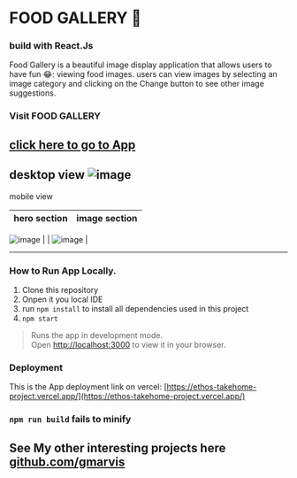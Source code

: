 # FOOD GALLERY 🍕
### build with React.Js
Food Gallery is a beautiful image display application that allows users to have fun 😂: viewing food images. 
users can view images by selecting an image category and clicking on the Change button to see other image suggestions.
### Visit FOOD GALLERY
[click here to go to App](https://ethos-takehome-project.vercel.app/)
---
desktop view
![image](https://github.com/Gmarvis/ethos_takehome_project/assets/106551910/d62ef093-e9ef-4670-8d62-a384f7fae63a)
---
mobile view

| hero section | image section |
| ----------- | ----------- |
![image](https://github.com/Gmarvis/ethos_takehome_project/assets/106551910/d05fddc1-608a-4981-a11d-b2d8bb746a23)
|  | ![image](https://github.com/Gmarvis/ethos_takehome_project/assets/106551910/b2b5bae5-4756-41b4-967f-d8b3ebc844cb) |

---
### How to Run App Locally.
1. Clone this repository
2. Onpen it you local IDE
3. run `npm install` to install all dependencies used in this project
4. `npm start`
>Runs the app in development mode.\
Open [http://localhost:3000](http://localhost:3000) to view it in your browser.

### Deployment

This is the App deployment link on vercel: [https://ethos-takehome-project.vercel.app/](https://ethos-takehome-project.vercel.app/)

### `npm run build` fails to minify

## See My other interesting projects here [github.com/gmarvis](https://github.com/gmarvis)


